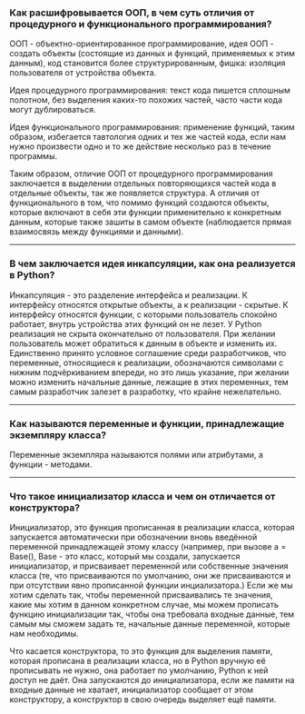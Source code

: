 ### Как расшифровывается ООП, в чем суть отличия от процедурного и функционального программирования?

ООП - объектно-ориентированное программирование, 
идея ООП - создать объекты (состоящие из данных и функций, 
применяемых к этим данным), код становится более структурированным, 
фишка: изоляция пользователя от устройства объекта.

Идея процедурного программирования: текст кода пишется сплошным полотном, без выделения каких-то похожих частей,
часто части кода могут дублироваться.

Идея функционального программирования: применение функций, таким образом,
избегается тавтология одних и тех же частей кода, если нам нужно произвести одно и то же действие несколько раз в течение программы.

Таким образом, отличие ООП от процедурного программирования заключается в выделении отдельных повторяющихся частей кода в отдельные объекты, так же появляется структура.
А отличия от функционального в том, что помимо функций создаются объекты, которые включают в себя эти функции применительно к конкретным данным, которые также зашиты в самом объекте (наблюдается прямая взаимосвязь между функциями и данными).


*****


### В чем заключается идея инкапсуляции, как она реализуется в Python?

Инкапсуляция -  это разделение интерфейса и реализации. К интерфейсу относятся открытые объекты, а к реализации - скрытые.
К интерфейсу относятся функции, с которыми пользователь спокойно работает, внутрь устройства этих функций он не лезет. 
У Python реализация не скрыта окончательно от пользователя. При желании пользователь может обратиться к данным в объекте и изменить их. Единственно принято условное соглашение среди разработчиков, что переменные, относящиеся к реализации, обозначаются символами с нижним подчёркиванием впереди,
но это лишь указание, при желании можно изменить начальные данные, лежащие в этих переменных, тем самым разработчик залезет в разработку, что крайне нежелательно.

*****


### Как называются переменные и функции, принадлежащие экземпляру класса?



Переменные экземпляра называются полями или атрибутами, а функции - методами.

*****

 ### Что такое инициализатор класса и чем он отличается от конструктора?

Инициализатор, это функция прописанная в реализации класса, которая запускается автоматически при обозначении вновь введённой переменной принадлежащей этому классу (например, при вызове a = Base(), Base - это класс, который мы создали, запускается инициализатор, и присваивает переменной или собственные значения класса (те, что присваиваются по умолчанию, они же присваиваются и при отсутствии явно прописанной функции инциализатора.) 
Если же мы хотим сделать так, чтобы переменной присваивались те значения, какие мы хотим в данном конкретном случае, мы можем прописать функцию инициализации так, чтобы она требовала входные данные, тем самым мы сможем задать те, начальные данные переменной, которые нам необходимы.

Что касается конструктора, то это функция для выделения памяти, которая прописана в реализации класса, но в Python вручную её прописывать не нужно, она работает по умолчанию, Python к ней доступ не даёт. Она запускаются до инициализатора, если же памяти на входные данные не хватает, инициализатор сообщает от этом конструктору, а конструктор в свою очередь выделяет ещё памяти.


